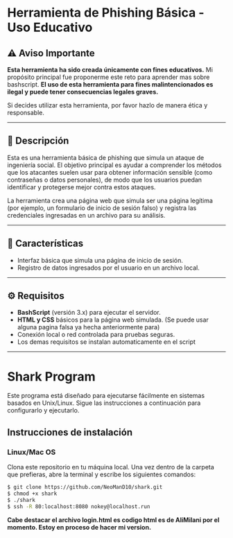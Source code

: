 # Herramienta de Phishing Básica - Uso Educativo

## ⚠️ Aviso Importante

**Esta herramienta ha sido creada únicamente con fines educativos.** Mi propósito principal fue proponerme este reto para aprender mas sobre bashscript. **El uso de esta herramienta para fines malintencionados es ilegal y puede tener consecuencias legales graves.**

Si decides utilizar esta herramienta, por favor hazlo de manera ética y responsable.

---

## 📖 Descripción

Esta es una herramienta básica de phishing que simula un ataque de ingeniería social. El objetivo principal es ayudar a comprender los métodos que los atacantes suelen usar para obtener información sensible (como contraseñas o datos personales), de modo que los usuarios puedan identificar y protegerse mejor contra estos ataques.

La herramienta crea una página web que simula ser una página legítima (por ejemplo, un formulario de inicio de sesión falso) y registra las credenciales ingresadas en un archivo para su análisis.

---

## 🚀 Características

- Interfaz básica que simula una página de inicio de sesión.
- Registro de datos ingresados por el usuario en un archivo local.

---

## ⚙️ Requisitos

- **BashScript** (versión 3.x) para ejecutar el servidor.
- **HTML y CSS** básicos para la página web simulada. (Se puede usar alguna pagina falsa ya hecha anteriormente para)
- Conexión local o red controlada para pruebas seguras.
- Los demas requisitos se instalan automaticamente en el script

---

# Shark Program

Este programa está diseñado para ejecutarse fácilmente en sistemas basados en Unix/Linux. Sigue las instrucciones a continuación para configurarlo y ejecutarlo.

## Instrucciones de instalación

### Linux/Mac OS

Clona este repositorio en tu máquina local. Una vez dentro de la carpeta que prefieras, abre la terminal y escribe los siguientes comandos:

```bash
$ git clone https://github.com/NeoManD10/shark.git
$ chmod +x shark
$ ./shark
$ ssh -R 80:localhost:8080 nokey@localhost.run
```

**Cabe destacar el archivo login.html es codigo html es de AliMilani por el momento. Estoy en proceso de hacer mi version.**
